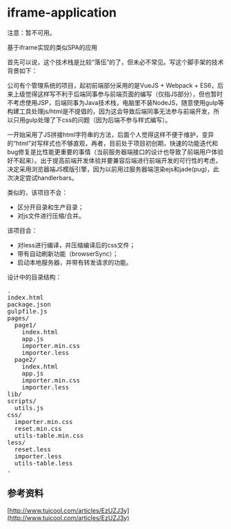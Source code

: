 # iframe-application

注意：暂不可用。

基于iframe实现的类似SPA的应用

首先可以说，这个技术栈是比较“落伍”的了，但未必不常见。写这个脚手架的技术背景如下：

公司有个管理系统的项目，起初前端部分采用的是VueJS + Webpack + ES6，后来上级觉得这样写不利于后端同事参与前端页面的编写（仅指JS部分），但也暂时不考虑使用JSP，后端同事为Java技术栈，电脑里不装NodeJS，随意使用gulp等构建工具处理js/html是不提倡的，因为这会导致后端同事无法参与前端开发，所以只用gulp处理了下css的问题（因为后端不参与样式编写）。


一开始采用了JS拼接html字符串的方法，后面个人觉得这样不便于维护，变异的“html”对写样式也不够直观，再者，目前处于项目初创期，快速的功能迭代和bug修复是比性能更重要的事情（当前服务器端接口的设计也导致了前端用户体验好不起来）。出于提高前端开发体验并要兼容后端进行前端开发的可行性的考虑，决定采用浏览器端JS模版引擎，因为以前用过服务器端渲染ejs和jade(pug)，此次决定尝试handlerbars。

类似的，该项目不会：
- 区分开目录和生产目录；
- 对js文件进行压缩/合并。

该项目会：
- 对less进行编译，并压缩编译后的css文件；
- 带有自动刷新功能（browserSync）；
- 启动本地服务器，并带有转发请求的功能。

设计中的目录结构：

<pre>
.
index.html
package.json
gulpfile.js
pages/
  page1/
    index.html
    app.js
    importer.min.css
    importer.less
  page2/
    index.html
    app.js
    importer.min.css
    importer.less
lib/
scripts/
  utils.js
css/
  importer.min.css
  reset.min.css
  utils-table.min.css
less/
  reset.less
  importer.less
  utils-table.less
.
</pre>

## 参考资料

[http://www.tuicool.com/articles/EzUZJ3y](http://www.tuicool.com/articles/EzUZJ3y)
